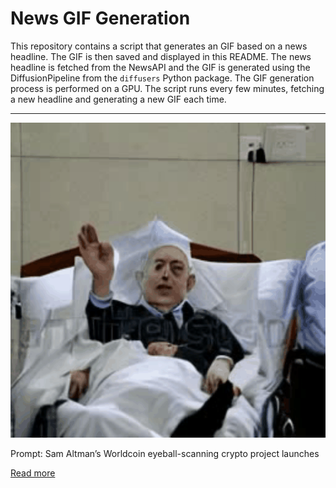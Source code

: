 # News GIF Generation
This repository contains a script that generates an GIF based on a news headline. The GIF is then saved and displayed in this README.
The news headline is fetched from the NewsAPI and the GIF is generated using the DiffusionPipeline from the `diffusers` Python package. The GIF generation process is performed on a GPU.
The script runs every few minutes, fetching a new headline and generating a new GIF each time.

---

![Generated GIF](output.gif?raw=true&v=1690284820)

Prompt: Sam Altman’s Worldcoin eyeball-scanning crypto project launches

[Read more](https://techcrunch.com/2023/07/24/worldcoin-launch-sam-altman/)